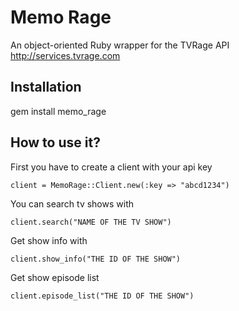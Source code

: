 # Memo Rage #

An object-oriented Ruby wrapper for the TVRage API http://services.tvrage.com

## Installation ##

gem install memo_rage

## How to use it? ##

First you have to create a client with your api key

    client = MemoRage::Client.new(:key => "abcd1234")

You can search tv shows with

    client.search("NAME OF THE TV SHOW")

Get show info with

    client.show_info("THE ID OF THE SHOW")

Get show episode list

    client.episode_list("THE ID OF THE SHOW")
